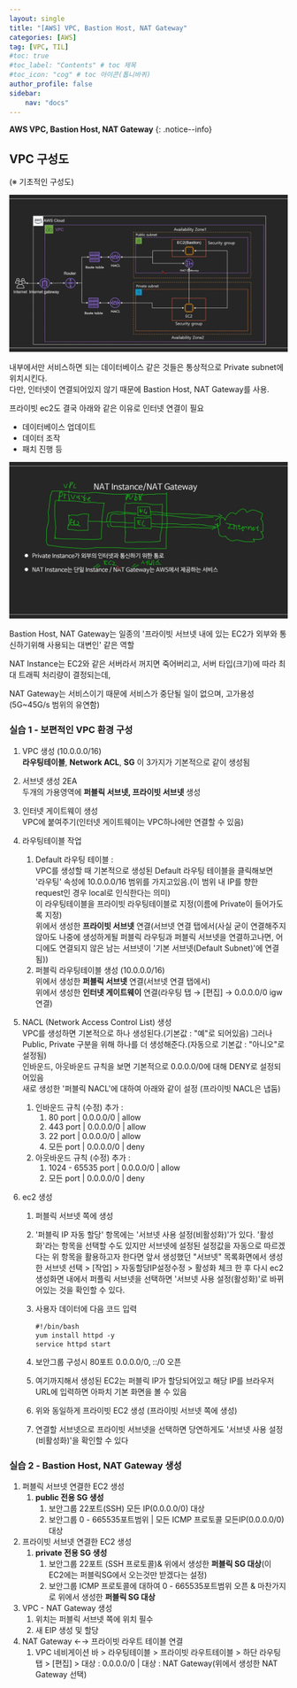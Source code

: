 ```yaml
---
layout: single
title: "[AWS] VPC, Bastion Host, NAT Gateway"
categories: [AWS]
tag: [VPC, TIL]
#toc: true
#toc_label: "Contents" # toc 제목
#toc_icon: "cog" # toc 아이콘(톱니바퀴)
author_profile: false
sidebar:
    nav: "docs"
---
```




**AWS VPC, Bastion Host, NAT Gateway** 
{: .notice--info}



## VPC 구성도

(※ 기초적인 구성도)

![youtu.be-lqnncuQgz28](../../images/2022-11-14-AWS-VPC/youtu.be-lqnncuQgz28.jpg)

내부에서만 서비스하면 되는 데이터베이스 같은 것들은 통상적으로 Private subnet에 위치시킨다.  
다만, 인터넷이 연결되어있지 않기 때문에 Bastion Host, NAT Gateway를 사용.

프라이빗 ec2도 결국 아래와 같은 이유로 인터넷 연결이 필요

- 데이터베이스 업데이트
- 데이터 조작
- 패치 진행 등



![youtu.be-lqnncuQgz28 (1)](../../images/2022-11-14-AWS-VPC/youtu.be-lqnncuQgz28%20(1).jpg)

Bastion Host, NAT Gateway는 일종의 '프라이빗 서브넷 내에 있는 EC2가 외부와 통신하기위해 사용되는 대변인' 같은 역할

NAT Instance는 EC2와 같은 서버라서 꺼지면 죽어버리고, 서버 타입(크기)에 따라 최대 트래픽 처리량이 결정되는데,

NAT Gateway는 서비스이기 때문에 서비스가 중단될 일이 없으며, 고가용성(5G~45G/s 범위의 유연함)



### 실습 1 - 보편적인 VPC 환경 구성

1. VPC 생성 (10.0.0.0/16)  
    **라우팅테이블**, **Network ACL**, **SG** 이 3가지가 기본적으로 같이 생성됨

2. 서브넷 생성 2EA  
   두개의 가용영역에 **퍼블릭 서브넷, 프라이빗 서브넷** 생성

3. 인터넷 게이트웨이 생성  
   VPC에 붙여주기(인터넷 게이트웨이는 VPC하나에만 연결할 수 있음)

4. 라우팅테이블 작업
   1. Default 라우팅 테이블 :  
      VPC를 생성할 때 기본적으로 생성된 Default 라우팅 테이블을 클릭해보면  
      '라우팅' 속성에 10.0.0.0/16 범위를 가지고있음.(이 범위 내 IP를 향한 request인 경우 local로 인식한다는 의미)   
      이 라우팅테이블을 프라이빗 라우팅테이블로 지정(이름에 Private이 들어가도록 지정)  
      위에서 생성한 **프라이빗 서브넷** 연결(서브넷 연결 탭에서(사실 굳이 연결해주지 않아도 나중에 생성하게될 퍼블릭 라우팅과 퍼블릭 서브넷을 연결하고나면, 어디에도 연결되지 않은 남는 서브넷이 '기본 서브넷(Default Subnet)'에 연결됨))  
   2. 퍼블릭 라우팅테이블 생성 (10.0.0.0/16)  
      위에서 생성한 **퍼블릭 서브넷** 연결(서브넷 연결 탭에서)  
      위에서 생성한 **인터넷 게이트웨이** 연결(라우팅 탭 → [편집] → 0.0.0.0/0 igw 연결)
   
5. NACL (Network Access Control List) 생성  
    VPC를 생성하면 기본적으로 하나 생성된다.(기본값 : "예"로 되어있음) 그러나 Public, Private 구분을 위해 하나를 더 생성해준다.(자동으로 기본값 : "아니오"로 설정됨)  
    인바운드, 아웃바운드 규칙을 보면 기본적으로 0.0.0.0/0에 대해 DENY로 설정되어있음  
    새로 생성한 '퍼블릭 NACL'에 대하여 아래와 같이 설정 (프라이빗 NACL은 냅둠)
    
    1. 인바운드 규칙 (수정) 추가 :
        1. 80 port | 0.0.0.0/0 | allow
        2. 443 port | 0.0.0.0/0 | allow
        3. 22 port | 0.0.0.0/0 | allow
        4. 모든 port | 0.0.0.0/0 | deny
    2. 아웃바운드 규칙 (수정) 추가 :
        1. 1024 - 65535 port | 0.0.0.0/0 | allow
        2. 모든 port | 0.0.0.0/0 | deny
    
6. ec2 생성  

    1. 퍼블릭 서브넷 쪽에 생성  

    2. '퍼블릭 IP 자동 할당' 항목에는 '서브넷 사용 설정(비활성화)'가 있다. '활성화'라는 항목을 선택할 수도 있지만 서브넷에 설정된 설정값을 자동으로 따르겠다는 위 항목을 활용하고자 한다면 앞서 생성했던 "서브넷" 목록화면에서 생성한 서브넷 선택 > [작업] > 자동할당IP설정수정 > 활성화 체크 한 후 다시 ec2 생성화면 내에서 퍼플릭 서브넷을 선택하면 '서브넷 사용 설정(활성화)'로 바뀌어있는 것을 확인할 수 있다.

    3. 사용자 데이터에 다음 코드 입력
        ```shell
        #!/bin/bash
        yum install httpd -y
        service httpd start
        ```

    4. 보안그룹 구성시 80포트 0.0.0.0/0, ::/0 오픈

    5. 여기까지해서 생성된 EC2는 퍼블릭 IP가 할당되어있고 해당 IP를 브라우저 URL에 입력하면 아파치 기본 화면을 볼 수 있음

    6. 위와 동일하게 프라이빗 EC2 생성 (프라이빗 서브넷 쪽에 생성)

    7. 연결할 서브넷으로 프라이빗 서브넷을 선택하면 당연하게도 '서브넷 사용 설정(비활성화)'을 확인할 수 있다



### 실습 2 - Bastion Host, NAT Gateway 생성

1. 퍼블릭 서브넷 연결한 EC2 생성
   1. **public 전용 SG 생성**
      1. 보안그룹 22포트(SSH) 모든 IP(0.0.0.0/0) 대상
      2. 보안그룹 0 - 665535포트범위 | 모든 ICMP 프로토콜 모든IP(0.0.0.0/0) 대상
2. 프라이빗 서브넷 연결한 EC2 생성
   1. **private 전용 SG 생성**
      1. 보안그룹 22포트 (SSH 프로토콜)& 위에서 생성한 **퍼블릭 SG 대상**(이 EC2에는 퍼블릭SG에서 오는것만 받겠다는 설정)
      2. 보안그룹 ICMP 프로토콜에 대하여 0 - 665535포트범위 오픈 & 마찬가지로 위에서 생성한 **퍼블릭 SG 대상**
3. VPC - NAT Gateway 생성
   1. 위치는 퍼블릭 서브넷 쪽에 위치 필수
   2. 새 EIP 생성 및 할당
4. NAT Gateway ←→ 프라이빗 라우트 테이블 연결
   1. VPC 네비게이션 바 > 라우팅테이블 > 프라이빗 라우트테이블 > 하단 라우팅 탭 > [편집] > 대상 : 0.0.0.0/0 | 대상 : NAT Gateway(위에서 생성한 NAT Gateway 선택)